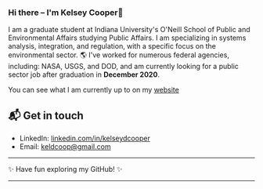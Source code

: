 ### Hi there – I'm Kelsey Cooper👋

I am a graduate student at Indiana University's O'Neill School of Public and Environmental Affairs studying Public Affairs. I am specializing in systems analysis, integration, and regulation, with a specific focus on the environmental sector. 🌎  I've worked for numerous federal agencies, including: NASA, USGS, and DOD, and am currently looking for a public sector job after graduation in __December 2020__. 

You can see what I am currently up to on my [website](https://kelseydcooper.github.io)

## 📬 Get in touch
- LinkedIn: [linkedin.com/in/kelseydcooper](linkedin.com/in/kelseydcooper)
- Email: [keldcoop@gmail.com](mailto:keldcoop@gmail.com)

---

✨ Have fun exploring my GitHub! ✨

---
